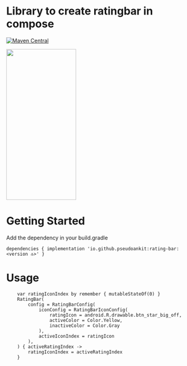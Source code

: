 # Library to create ratingbar in compose

[![Maven Central](https://maven-badges.herokuapp.com/maven-central/io.github.pseudoankit/rating-bar/badge.svg)](https://maven-badges.herokuapp.com/maven-central/io.github.pseudoankit/rating-bar)

<img src="https://user-images.githubusercontent.com/54987308/195987064-0797e8b7-9a0e-4eb1-ac41-23478f5e1c8b.gif" width="185" height="400"/>

# Getting Started

Add the dependency in your build.gradle
```
dependencies { implementation 'io.github.pseudoankit:rating-bar:<version 🔝>' }
```

# Usage
```
    var ratingIconIndex by remember { mutableStateOf(0) }
    RatingBar(
        config = RatingBarConfig(
            iconConfig = RatingBarIconConfig(
                ratingIcon = android.R.drawable.btn_star_big_off,
                activeColor = Color.Yellow,
                inactiveColor = Color.Gray
            ),
            activeIconIndex = ratingIcon
        ),
    ) { activeRatingIndex -> 
        ratingIconIndex = activeRatingIndex
    }
```
